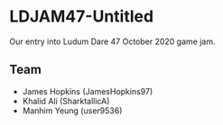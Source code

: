 # LDJAM47-Untitled
Our entry into Ludum Dare 47 October 2020 game jam.
## Team
* James Hopkins (JamesHopkins97)
* Khalid Ali (SharktallicA)
* Manhim Yeung (user9536)
